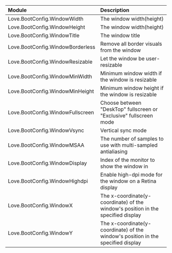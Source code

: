 
| Module   |Description |
|:---------|:-----------|
|Love.BootConfig.WindowWidth|The window width(height)|
|Love.BootConfig.WindowHeight|The window width(height)|
|Love.BootConfig.WindowTitle|The window title|
|Love.BootConfig.WindowBorderless|Remove all border visuals from the window|
|Love.BootConfig.WindowResizable|Let the window be user-resizable|
|Love.BootConfig.WindowMinWidth|Minimum window width if the window is resizable|
|Love.BootConfig.WindowMinHeight|Minimum window height if the window is resizable|
|Love.BootConfig.WindowFullscreen|Choose between "DeskTop" fullscreen or "Exclusive" fullscreen mode|
|Love.BootConfig.WindowVsync|Vertical sync mode|
|Love.BootConfig.WindowMSAA|The number of samples to use with multi-sampled antialiasing|
|Love.BootConfig.WindowDisplay|Index of the monitor to show the window in|
|Love.BootConfig.WindowHighdpi|Enable high-dpi mode for the window on a Retina display|
|Love.BootConfig.WindowX|The x-coordinate(y-coordinate) of the window's position in the specified display|
|Love.BootConfig.WindowY|The x-coordinate(y-coordinate) of the window's position in the specified display|

